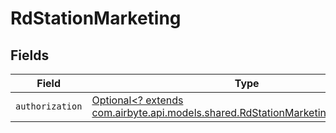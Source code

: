 # RdStationMarketing


## Fields

| Field                                                                                                                                       | Type                                                                                                                                        | Required                                                                                                                                    | Description                                                                                                                                 |
| ------------------------------------------------------------------------------------------------------------------------------------------- | ------------------------------------------------------------------------------------------------------------------------------------------- | ------------------------------------------------------------------------------------------------------------------------------------------- | ------------------------------------------------------------------------------------------------------------------------------------------- |
| `authorization`                                                                                                                             | [Optional<? extends com.airbyte.api.models.shared.RdStationMarketingAuthorization>](../../models/shared/RdStationMarketingAuthorization.md) | :heavy_minus_sign:                                                                                                                          | N/A                                                                                                                                         |